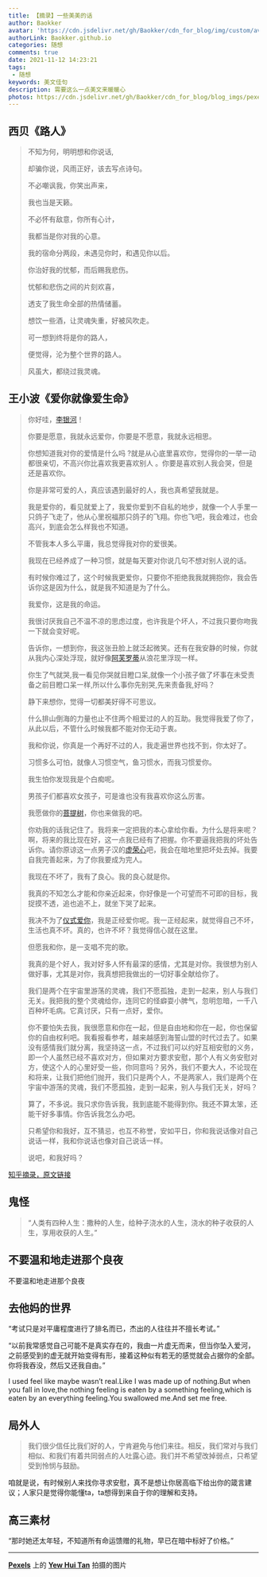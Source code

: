 ```yaml
---
title: 【摘录】一些美美的话
author: Baokker
avatar: 'https://cdn.jsdelivr.net/gh/Baokker/cdn_for_blog/img/custom/avatar.jpg'
authorLink: Baokker.github.io
categories: 随想
comments: true
date: 2021-11-12 14:23:21
tags:
 - 随想
keywords: 美文佳句
description: 需要这么一点美文来暖暖心
photos: https://cdn.jsdelivr.net/gh/Baokker/cdn_for_blog/blog_imgs/pexels-yew-hui-tan-9038606.jpg
---
```




## 西贝《路人》

> 不知为何，明明想和你说话,
>
> 却骗你说，风雨正好，该去写点诗句。
>
> 不必嘲讽我，你笑出声来，
>
> 我也当是天籁。
>
> 不必怀有敌意，你所有心计，
>
> 我都当是你对我的心意。
>
> 我的宿命分两段，未遇见你时，和遇见你以后。
>
> 你治好我的忧郁，而后赐我悲伤。
>
> 忧郁和悲伤之间的片刻欢喜，
>
> 透支了我生命全部的热情储蓄。
>
> 想饮一些酒，让灵魂失重，好被风吹走。
>
> 可一想到终将是你的路人，
>
> 便觉得，沦为整个世界的路人。
>
> 风虽大，都绕过我灵魂。



## 王小波《爱你就像爱生命》

> 你好哇，[李银河](https://www.zhihu.com/search?q=李银河&search_source=Entity&hybrid_search_source=Entity&hybrid_search_extra={"sourceType"%3A"article"%2C"sourceId"%3A26100173})！
>
> 
>
> 你要是愿意，我就永远爱你，你要是不愿意，我就永远相思。
>
> 
>
> 你想知道我对你的爱情是什么吗 ?就是从心底里喜欢你，觉得你的一举一动都很亲切，不高兴你比喜欢我更喜欢别人 。你要是喜欢别人我会哭，但是还是喜欢你。
>
> 
>
> 你是非常可爱的人，真应该遇到最好的人，我也真希望我就是。
>
> 
>
> 我是爱你的，看见就爱上了，我爱你爱到不自私的地步，就像一个人手里一只鸽子飞走了，他从心里祝福那只鸽子的飞翔。你也飞吧，我会难过，也会高兴，到底会怎么样我也不知道。
>
> 
>
> 不管我本人多么平庸，我总觉得我对你的爱很美。
>
> 
>
> 我现在已经养成了一种习惯，就是每天要对你说几句不想对别人说的话。
>
> 
>
> 有时候你难过了，这个时候我更爱你，只要你不拒绝我我就拥抱你，我会告诉你这是因为什么，就是我不知道是为了什么。
>
> 
>
> 我爱你，这是我的命运。
>
> 
>
> 我很讨厌我自己不温不凉的思虑过度，也许我是个坏人，不过我只要你吻我一下就会变好呢。
>
> 
>
> 告诉你，一想到你，我这张丑脸上就泛起微笑。还有在我安静的时候，你就从我内心深处浮现，就好像[阿芙罗蒂](https://www.zhihu.com/search?q=阿芙罗蒂&search_source=Entity&hybrid_search_source=Entity&hybrid_search_extra={"sourceType"%3A"article"%2C"sourceId"%3A26100173})从浪花里浮现一样。
>
> 
>
> 你生了气就哭,我一看见你哭就目瞪口呆,就像一个小孩子做了坏事在未受责备之前目瞪口呆一样,所以什么事你先别哭,先来责备我,好吗？
>
> 
>
> 静下来想你，觉得一切都美好得不可思议。
>
> 
>
> 什么排山倒海的力量也止不住两个相爱过的人的互助。我觉得我爱了你了，从此以后，不管什么时候我都不能对你无动于衷。
>
> 
>
> 我和你说，你真是一个再好不过的人，我走遍世界也找不到，你太好了。
>
> 
>
> 习惯多么可怕，就像人习惯空气，鱼习惯水，而我习惯爱你。
>
> 
>
> 我生怕你发现我是个白痴呢。
>
> 
>
> 男孩子们都喜欢女孩子，可是谁也没有我喜欢你这么厉害。
>
> 
>
> 我愿做你的[菩提树](https://www.zhihu.com/search?q=菩提树&search_source=Entity&hybrid_search_source=Entity&hybrid_search_extra={"sourceType"%3A"article"%2C"sourceId"%3A26100173})，你也来做我的吧。
>
> 
>
> 你劝我的话我记住了。我将来一定把我的本心拿给你看。为什么是将来呢？啊，将来的我比现在好，这一点我已经有了把握。你不要逼我把我的坏处告诉你。请你原谅这一点男子汉的[虚荣心](https://www.zhihu.com/search?q=虚荣心&search_source=Entity&hybrid_search_source=Entity&hybrid_search_extra={"sourceType"%3A"article"%2C"sourceId"%3A26100173})吧，我会在暗地里把坏处去掉。我要自我完善起来，为了你我要成为完人。
>
> 
>
> 我现在不坏了，我有了良心。我的良心就是你。
>
> 
>
> 我真的不知怎么才能和你亲近起来，你好像是一个可望而不可即的目标，我捉摸不透，追也追不上，就坐下哭了起来。
>
> 
>
> 我决不为了[仪式爱你](https://www.zhihu.com/search?q=仪式爱你&search_source=Entity&hybrid_search_source=Entity&hybrid_search_extra={"sourceType"%3A"article"%2C"sourceId"%3A26100173})，我是正经爱你呢。我一正经起来，就觉得自己不坏，生活也真不坏。真的，也许不坏？我觉得信心就在这里。
>
> 
>
> 但愿我和你，是一支唱不完的歌。
>
> 
>
> 我真的是个好人，我对好多人怀有最深的感情，尤其是对你。我很想为别人做好事，尤其是对你，我真想把我做出的一切好事全献给你了。
>
> 
>
> 我们是两个在宇宙里游荡的灵魂，我们不愿孤独，走到一起来，别人与我们无关。我把我的整个灵魂给你，连同它的怪癖耍小脾气，忽明忽暗，一千八百种坏毛病。它真讨厌，只有一点好，爱你。
>
> 
>
> 你不要怕失去我，我很愿意和你在一起，但是自由地和你在一起，你也保留你的自由权利吧。我看报看参考，越来越感到海誓山盟的时代过去了。如果没有感情我们就分离，我坚持这一点，不过我们可以约好互相安慰的义务，即一个人虽然已经不喜欢对方，但如果对方要求安慰，那个人有义务安慰对方，使这个人的心里好受一些，你同意吗？另外，我们不要大人，不论现在和将来，让我们把他们抛开，我们只是两个人，不是两家人，我们是两个在宇宙中游荡的灵魂，我们不愿孤独，走到一起来，别人与我们无关，好吗？
>
> 
>
> 算了，不多说。我只求你告诉我，我到底能不能得到你。我还不算太笨，还能干好多事情。你告诉我怎么办吧。
>
> 
>
> 只希望你和我好，互不猜忌，也互不称誉，安如平日，你和我说话像对自己说话一样，我和你说话也像对自己说话一样。
>
> 
>
> 说吧，和我好吗？

[知乎摘录，原文链接](https://zhuanlan.zhihu.com/p/26100173)



## 鬼怪

> “人类有四种人生：撒种的人生，给种子浇水的人生，浇水的种子收获的人生，享用收获的人生。”



## 不要温和地走进那个良夜

不要温和地走进那个良夜



## 去他妈的世界

“考试只是对平庸程度进行了排名而已，杰出的人往往并不擅长考试。” 

“以前我常感觉自己可能不是真实存在的，我由一片虚无而来，但当你坠入爱河，之前感受到的虚无就开始变得有形，接着这种似有若无的感觉就会占据你的全部。你将我吞没，然后又还我自由。”

I used feel like maybe wasn’t real.Like I was made up of nothing.But when you fall in love,the nothing feeling is eaten by a something feeling,which is eaten by an everything feeling.You swallowed me.And set me free.



## 局外人

> 我们很少信任比我们好的人，宁肯避免与他们来往。相反，我们常对与我们相似、和我们有着共同弱点的人吐露心迹。我们并不希望改掉弱点，只希望受到怜悯与鼓励。

咱就是说，有时候别人来找你寻求安慰，真不是想让你居高临下给出你的箴言建议；人家只是觉得你能懂ta，ta想得到来自于你的理解和支持。



## 高三素材

“那时她还太年轻，不知道所有命运馈赠的礼物，早已在暗中标好了价格。”

---

**[Pexels](https://www.pexels.com/zh-cn/photo/9038606/?utm_content=attributionCopyText&utm_medium=referral&utm_source=pexels)** 上的 **[Yew Hui Tan](https://www.pexels.com/zh-cn/@mryewhui?utm_content=attributionCopyText&utm_medium=referral&utm_source=pexels)** 拍摄的图片



